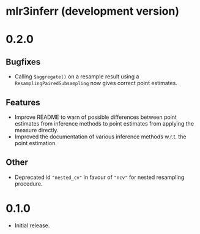 # mlr3inferr (development version)

# 0.2.0

## Bugfixes

* Calling `$aggregate()` on a resample result using a `ResamplingPairedSubsampling` now gives correct point estimates.

## Features

* Improve README to warn of possible differences between point estimates from inference methods to point estimates from applying the measure directly.
* Improved the documentation of various inference methods w.r.t.
  the point estimation.

## Other

* Deprecated id `"nested_cv"` in favour of `"ncv"` for nested resampling
procedure.

# 0.1.0

* Initial release.
